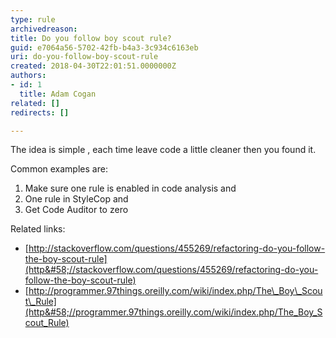 ```yaml
---
type: rule
archivedreason: 
title: Do you follow boy scout rule?
guid: e7064a56-5702-42fb-b4a3-3c934c6163eb
uri: do-you-follow-boy-scout-rule
created: 2018-04-30T22:01:51.0000000Z
authors:
- id: 1
  title: Adam Cogan
related: []
redirects: []

---
```


The idea is simple , each time leave code a little cleaner then you found it.

Common examples are:

<!--endintro-->

1. Make sure one rule is enabled in code analysis and
2. One rule in StyleCop and
3. Get Code Auditor to zero


Related links:

* [http://stackoverflow.com/questions/455269/refactoring-do-you-follow-the-boy-scout-rule](http&#58;//stackoverflow.com/questions/455269/refactoring-do-you-follow-the-boy-scout-rule)
* [http://programmer.97things.oreilly.com/wiki/index.php/The\_Boy\_Scout\_Rule](http&#58;//programmer.97things.oreilly.com/wiki/index.php/The_Boy_Scout_Rule)
